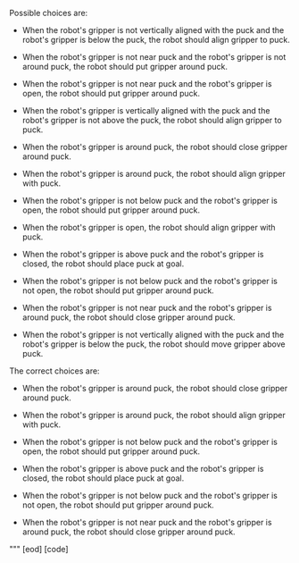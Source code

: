 

Possible choices are:

  - When the robot's gripper is not vertically aligned with the puck and the robot's gripper is below the puck, the robot should align gripper to puck.

  - When the robot's gripper is not near puck and the robot's gripper is not around puck, the robot should put gripper around puck.

  - When the robot's gripper is not near puck and the robot's gripper is open, the robot should put gripper around puck.

  - When the robot's gripper is vertically aligned with the puck and the robot's gripper is not above the puck, the robot should align gripper to puck.

  - When the robot's gripper is around puck, the robot should close gripper around puck.

  - When the robot's gripper is around puck, the robot should align gripper with puck.

  - When the robot's gripper is not below puck and the robot's gripper is open, the robot should put gripper around puck.

  - When the robot's gripper is open, the robot should align gripper with puck.

  - When the robot's gripper is above puck and the robot's gripper is closed, the robot should place puck at goal.

  - When the robot's gripper is not below puck and the robot's gripper is not open, the robot should put gripper around puck.

  - When the robot's gripper is not near puck and the robot's gripper is around puck, the robot should close gripper around puck.

  - When the robot's gripper is not vertically aligned with the puck and the robot's gripper is below the puck, the robot should move gripper above puck.


The correct choices are:


  - When the robot's gripper is around puck, the robot should close gripper around puck.

  - When the robot's gripper is around puck, the robot should align gripper with puck.

  - When the robot's gripper is not below puck and the robot's gripper is open, the robot should put gripper around puck.

  - When the robot's gripper is above puck and the robot's gripper is closed, the robot should place puck at goal.

  - When the robot's gripper is not below puck and the robot's gripper is not open, the robot should put gripper around puck.

  - When the robot's gripper is not near puck and the robot's gripper is around puck, the robot should close gripper around puck.

"""
[eod] [code]